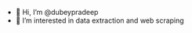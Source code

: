 - 👋 Hi, I’m @dubeypradeep
- 👀 I’m interested in data extraction and web scraping

<!---
dubeypradeep/dubeypradeep is a ✨ special ✨ repository because its `README.md` (this file) appears on your GitHub profile.
You can click the Preview link to take a look at your changes.
--->
